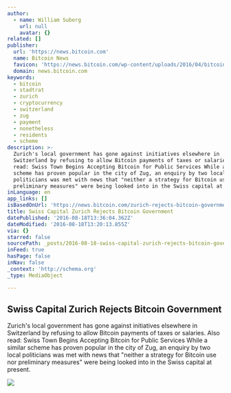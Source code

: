 ```yaml
---
author:
  - name: William Suberg
    url: null
    avatar: {}
related: []
publisher:
  url: 'https://news.bitcoin.com'
  name: Bitcoin News
  favicon: 'https://news.bitcoin.com/wp-content/uploads/2016/04/bitcoin_fav.png'
  domain: news.bitcoin.com
keywords:
  - bitcoin
  - stadtrat
  - zurich
  - cryptocurrency
  - switzerland
  - zug
  - payment
  - nonetheless
  - residents
  - scheme
description: >-
  Zurich's local government has gone against initiatives elsewhere in
  Switzerland by refusing to allow Bitcoin payments of taxes or salaries. Also
  read: Swiss Town Begins Accepting Bitcoin for Public Services While a similar
  scheme has proven popular in the city of Zug, an enquiry by two local
  politicians was met with news that "neither a strategy for Bitcoin use nor
  preliminary measures" were being looked into in the Swiss capital at present.
inLanguage: en
app_links: []
isBasedOnUrl: 'https://news.bitcoin.com/zurich-rejects-bitcoin-government/'
title: Swiss Capital Zurich Rejects Bitcoin Government
datePublished: '2016-08-18T13:36:04.362Z'
dateModified: '2016-08-18T13:20:13.855Z'
via: {}
starred: false
sourcePath: _posts/2016-08-18-swiss-capital-zurich-rejects-bitcoin-government.md
inFeed: true
hasPage: false
inNav: false
_context: 'http://schema.org'
_type: MediaObject

---
```

<article style=""><h1>Swiss Capital Zurich Rejects Bitcoin Government</h1><p>Zurich's local government has gone against initiatives elsewhere in Switzerland by refusing to allow Bitcoin payments of taxes or salaries. Also read: Swiss Town Begins Accepting Bitcoin for Public Services While a similar scheme has proven popular in the city of Zug, an enquiry by two local politicians was met with news that "neither a strategy for Bitcoin use nor preliminary measures" were being looked into in the Swiss capital at present.</p><img src="https://news.bitcoin.com/wp-content/uploads/2016/08/Crypto-Valley.jpg" /></article>